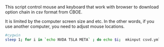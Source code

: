 This script control mouse and keyboard that work with browser to download option chain in csv format from CBOE.

It is limited by the computer screen size and etc. In the other words, if you use another computer, you need to adjust mouse locations.

```bash
#cygwin
sleep 1; for i in `echo NVDA TSLA META` ; do echo $i;  mkinput csvd.yml $i ; done
```
